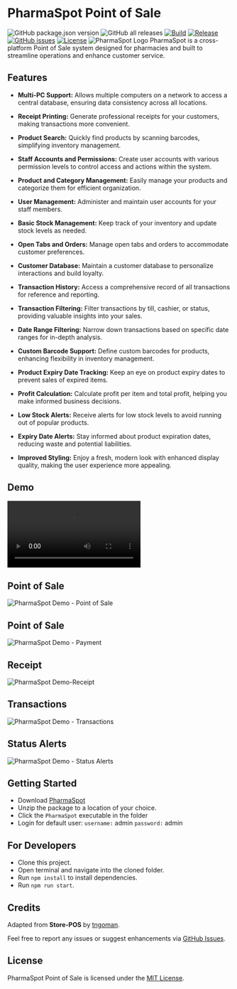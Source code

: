 # PharmaSpot Point of Sale
![GitHub package.json version](https://img.shields.io/github/package-json/v/drkNsubuga/PharmaSpot) ![GitHub all releases](https://img.shields.io/github/downloads/drkNsubuga/PharmaSpot/total) [![Build](https://github.com/drkNsubuga/PharmaSpot/actions/workflows/build.yml/badge.svg)](https://github.com/drkNsubuga/PharmaSpot/actions/workflows/build.yml) [![Release](https://github.com/drkNsubuga/PharmaSpot/actions/workflows/release.yml/badge.svg)](https://github.com/drkNsubuga/PharmaSpot/actions/workflows/release.yml) [![GitHub issues](https://img.shields.io/github/issues/drkNsubuga/PharmaSpot)](https://github.com/drkNsubuga/PharmaSpot) [![License](https://img.shields.io/badge/license-MIT-blue.svg)](https://github.com/drkNsubuga/PharmaSpot/blob/main/LICENSE)
![PharmaSpot Logo](https://github.com/drkNsubuga/PharmaSpot/blob/main/assets/logo.svg)
PharmaSpot is a cross-platform Point of Sale system designed for pharmacies and built to streamline operations and enhance customer service.

## Features

- **Multi-PC Support:** Allows multiple computers on a network to access a central database, ensuring data consistency across all locations.

- **Receipt Printing:** Generate professional receipts for your customers, making transactions more convenient.

- **Product Search:** Quickly find products by scanning barcodes, simplifying inventory management.

- **Staff Accounts and Permissions:** Create user accounts with various permission levels to control access and actions within the system.

- **Product and Category Management:** Easily manage your products and categorize them for efficient organization.

- **User Management:** Administer and maintain user accounts for your staff members.

- **Basic Stock Management:** Keep track of your inventory and update stock levels as needed.

- **Open Tabs and Orders:** Manage open tabs and orders to accommodate customer preferences.

- **Customer Database:** Maintain a customer database to personalize interactions and build loyalty.

- **Transaction History:** Access a comprehensive record of all transactions for reference and reporting.

- **Transaction Filtering:** Filter transactions by till, cashier, or status, providing valuable insights into your sales.

- **Date Range Filtering:** Narrow down transactions based on specific date ranges for in-depth analysis.

- **Custom Barcode Support:** Define custom barcodes for products, enhancing flexibility in inventory management.

- **Product Expiry Date Tracking:** Keep an eye on product expiry dates to prevent sales of expired items.

- **Profit Calculation:** Calculate profit per item and total profit, helping you make informed business decisions.

- **Low Stock Alerts:** Receive alerts for low stock levels to avoid running out of popular products.

- **Expiry Date Alerts:** Stay informed about product expiration dates, reducing waste and potential liabilities.

- **Improved Styling:** Enjoy a fresh, modern look with enhanced display quality, making the user experience more appealing.


## Demo
![PharmaSpot Demo](https://github.com/drkNsubuga/PharmaSpot/blob/main/screenshots/demo.webm)
## Point of Sale
![PharmaSpot Demo - Point of Sale](https://github.com/drkNsubuga/PharmaSpot/blob/main/screenshots/pos.png)
## Point of Sale
![PharmaSpot Demo - Payment](https://github.com/drkNsubuga/PharmaSpot/blob/main/screenshots/payment.png)
## Receipt
![PharmaSpot Demo-Receipt](https://github.com/drkNsubuga/PharmaSpot/blob/main/screenshots/receipt.png)
## Transactions
![PharmaSpot Demo - Transactions](https://github.com/drkNsubuga/PharmaSpot/blob/main/screenshots/transactions.png)
## Status Alerts
![PharmaSpot Demo - Status Alerts](https://github.com/drkNsubuga/PharmaSpot/blob/main/screenshots/alerts.png)

## Getting Started
- Download [PharmaSpot](https://github.com/drkNsubuga/PharmaSpot/releases/latest)
- Unzip the package to a location of your choice.
- Click the ``PharmaSpot`` executable in the folder
- Login for default user:
	``username:`` admin
	``password:`` admin

## For Developers
- Clone this project.
- Open terminal and navigate into the cloned folder.
- Run ```npm install``` to install dependencies.
- Run ```npm run start```.
  
## Credits

Adapted from **Store-POS** by [tngoman](https://github.com/tngoman/Store-POS).

Feel free to report any issues or suggest enhancements via [GitHub Issues](https://github.com/drkNsubuga/PharmaSpot/issues). 

## License

PharmaSpot Point of Sale is licensed under the [MIT License](https://github.com/drkNsubuga/PharmaSpot/blob/main/LICENSE).